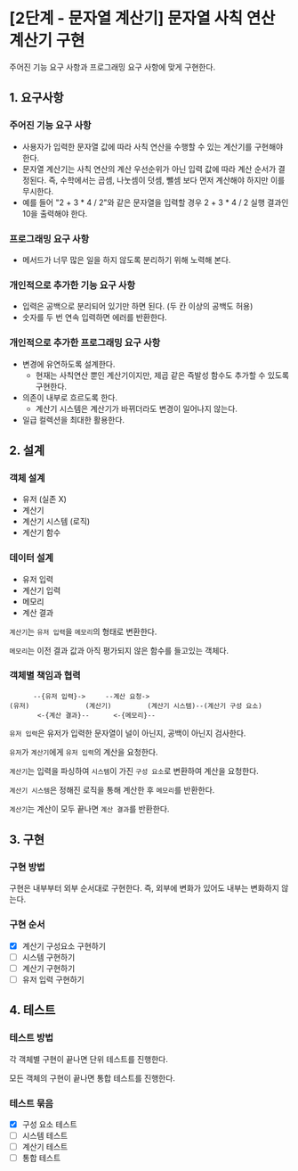 # [2단계 - 문자열 계산기] 문자열 사칙 연산 계산기 구현

주어진 기능 요구 사항과 프로그래밍 요구 사항에 맞게 구현한다.

## 1. 요구사항

### 주어진 기능 요구 사항
- 사용자가 입력한 문자열 값에 따라 사칙 연산을 수행할 수 있는 계산기를 구현해야 한다.
- 문자열 계산기는 사칙 연산의 계산 우선순위가 아닌 입력 값에 따라 계산 순서가 결정된다. 즉, 수학에서는 곱셈, 나눗셈이 덧셈, 뺄셈 보다 먼저 계산해야 하지만 이를 무시한다.
- 예를 들어 "2 + 3 * 4 / 2"와 같은 문자열을 입력할 경우 2 + 3 * 4 / 2 실행 결과인 10을 출력해야 한다.

### 프로그래밍 요구 사항
- 메서드가 너무 많은 일을 하지 않도록 분리하기 위해 노력해 본다.

### 개인적으로 추가한 기능 요구 사항
- 입력은 공백으로 분리되어 있기만 하면 된다. (두 칸 이상의 공백도 허용)
- 숫자를 두 번 연속 입력하면 에러를 반환한다.

### 개인적으로 추가한 프로그래밍 요구 사항
- 변경에 유연하도록 설계한다.
  - 현재는 사칙연산 뿐인 계산기이지만, 제곱 같은 즉발성 함수도 추가할 수 있도록 구현한다.
- 의존이 내부로 흐르도록 한다.
  - 계산기 시스템은 계산기가 바뀌더라도 변경이 일어나지 않는다.
- 일급 컬렉션을 최대한 활용한다.

## 2. 설계

### 객체 설계 
- 유저 (실존 X)
- 계산기
- 계산기 시스템 (로직) 
- 계산기 함수

### 데이터 설계
- 유저 입력
- 계산기 입력
- 메모리
- 계산 결과

`계산기`는 `유저 입력`을 `메모리`의 형태로 변환한다.

`메모리`는 이전 결과 값과 아직 평가되지 않은 함수를 들고있는 객체다.

### 객체별 책임과 협력
```
      --{유저 입력}->     --계산 요청->             
(유저)              (계산기)         (계산기 시스템)--(계산기 구성 요소)
       <-{계산 결과}--      <-{메모리}--         
```

`유저 입력`은 유저가 입력한 문자열이 널이 아닌지, 공백이 아닌지 검사한다.

`유저`가 `계산기`에게 `유저 입력`의 계산을 요청한다.

`계산기`는 입력을 파싱하여 `시스템`이 가진 `구성 요소`로 변환하여 계산을 요청한다.

`계산기 시스템`은 정해진 로직을 통해 계산한 후 `메모리`를 반환한다.

`계산기`는 계산이 모두 끝나면 `계산 결과`를 반환한다.

## 3. 구현

### 구현 방법
구현은 내부부터 외부 순서대로 구현한다.
즉, 외부에 변화가 있어도 내부는 변화하지 않는다.

### 구현 순서
- [x] 계산기 구성요소 구현하기
- [ ] 시스템 구현하기
- [ ] 계산기 구현하기
- [ ] 유저 입력 구현하기

## 4. 테스트

### 테스트 방법
각 객체별 구현이 끝나면 단위 테스트를 진행한다.

모든 객체의 구현이 끝나면 통합 테스트를 진행한다.

### 테스트 묶음
- [x] 구성 요소 테스트
- [ ] 시스템 테스트
- [ ] 계산기 테스트
- [ ] 통합 테스트